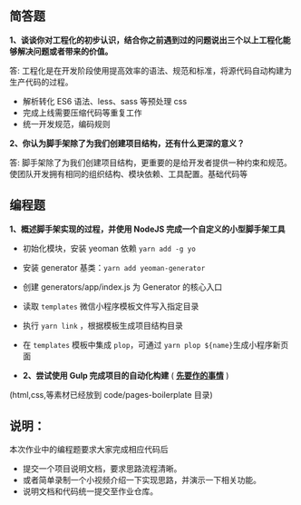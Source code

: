 ## 简答题

**1、谈谈你对工程化的初步认识，结合你之前遇到过的问题说出三个以上工程化能够解决问题或者带来的价值。**

答: 工程化是在开发阶段使用提高效率的语法、规范和标准，将源代码自动构建为生产代码的过程。

- 解析转化 ES6 语法、less、sass 等预处理 css
- 完成上线需要压缩代码等重复工作
- 统一开发规范，编码规则

**2、你认为脚手架除了为我们创建项目结构，还有什么更深的意义？**

答: 脚手架除了为我们创建项目结构，更重要的是给开发者提供一种约束和规范。使团队开发拥有相同的组织结构、模块依赖、工具配置。基础代码等

## 编程题

**1、概述脚手架实现的过程，并使用 NodeJS 完成一个自定义的小型脚手架工具**

- 初始化模块，安装 yeoman 依赖 `yarn add -g yo`
- 安装 generator 基类：`yarn add yeoman-generator`
- 创建 generators/app/index.js 为 Generator 的核心入口
- 读取 `templates` 微信小程序模板文件写入指定目录
- 执行 `yarn link` ，根据模板生成项目结构目录
- 在 `templates` 模板中集成 `plop`，可通过 `yarn plop ${name}`生成小程序新页面

- **2、尝试使用 Gulp 完成项目的自动化构建** ( **[先要作的事情](https://gitee.com/lagoufed/fed-e-questions/blob/master/part2/%E4%B8%8B%E8%BD%BD%E5%8C%85%E6%98%AF%E5%87%BA%E9%94%99%E7%9A%84%E8%A7%A3%E5%86%B3%E6%96%B9%E5%BC%8F.md)** )

(html,css,等素材已经放到 code/pages-boilerplate 目录)

## 说明：

本次作业中的编程题要求大家完成相应代码后

- 提交一个项目说明文档，要求思路流程清晰。
- 或者简单录制一个小视频介绍一下实现思路，并演示一下相关功能。
- 说明文档和代码统一提交至作业仓库。
